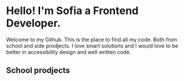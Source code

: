# Hello! I'm Sofia a Frontend Developer.

Welcome to my Github. This is the place to find all my code. Both from school and side prodjects. I love smart solutions and I would love to be better in accessibility design and well written code.

## School prodjects

